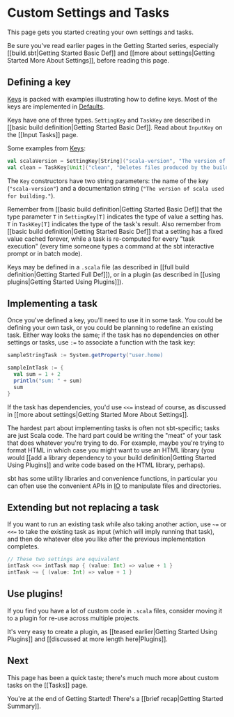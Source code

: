 [Keys]: http://harrah.github.com/xsbt/latest/sxr/Keys.scala.html "Keys.scala"
[Defaults]: http://harrah.github.com/xsbt/latest/sxr/Defaults.scala.html "Defaults.scala"
[IO]: http://harrah.github.com/xsbt/latest/api/index.html#sbt.IO$ "IO object"

# Custom Settings and Tasks

This page gets you started creating your own settings and tasks.

Be sure you've read earlier pages in the Getting Started series, especially
[[build.sbt|Getting Started Basic Def]] and [[more about settings|Getting Started More About Settings]], before
reading this page.

## Defining a key

[Keys] is packed with examples illustrating how to define
keys. Most of the keys are implemented in [Defaults].

Keys have one of three types. `SettingKey` and `TaskKey` are described in
[[basic build definition|Getting Started Basic Def]]. Read about `InputKey` on the [[Input Tasks]]
page.

Some examples from [Keys]:

```scala
val scalaVersion = SettingKey[String]("scala-version", "The version of Scala used for building.")
val clean = TaskKey[Unit]("clean", "Deletes files produced by the build, such as generated sources, compiled classes, and task caches.")
```

The `Key` constructors have two string parameters: the name of the key
(`"scala-version"`) and a documentation string (`"The version of scala used for
building."`).

Remember from [[basic build definition|Getting Started Basic Def]] that the type parameter `T` in `SettingKey[T]`
indicates the type of value a setting has. `T` in `TaskKey[T]` indicates the
type of the task's result. Also remember from [[basic build definition|Getting Started Basic Def]]
that a setting has a fixed value cached forever, while a task is re-computed
for every "task execution" (every time someone types a command at the sbt
interactive prompt or in batch mode).

Keys may be defined in a `.scala` file (as described in
[[full build definition|Getting Started Full Def]]), or in a plugin (as described in
[[using plugins|Getting Started Using Plugins]]).

## Implementing a task

Once you've defined a key, you'll need to use it in some task. You could be
defining your own task, or you could be planning to redefine an existing
task. Either way looks the same; if the task has no dependencies on other
settings or tasks, use `:=` to associate a function with the task key:

```scala
sampleStringTask := System.getProperty("user.home)

sampleIntTask := {
  val sum = 1 + 2
  println("sum: " + sum)
  sum
}
```

If the task has dependencies, you'd use `<<=` instead of course, as
discussed in [[more about settings|Getting Started More About Settings]].

The hardest part about implementing tasks is often not sbt-specific; tasks
are just Scala code. The hard part could be writing the "meat" of your task
that does whatever you're trying to do. For example, maybe you're trying to
format HTML in which case you might want to use an HTML library (you would
[[add a library dependency to your build definition|Getting Started Using Plugins]] and
write code based on the HTML library, perhaps).

sbt has some utility libraries and convenience functions, in particular you
can often use the convenient APIs in [IO] to manipulate files and directories.

## Extending but not replacing a task

If you want to run an existing task while also taking another action, use
`~=` or `<<=` to take the existing task as input (which will imply running
that task), and then do whatever else you like after the previous
implementation completes.

```scala
// These two settings are equivalent
intTask <<= intTask map { (value: Int) => value + 1 }
intTask ~= { (value: Int) => value + 1 }
```

## Use plugins!

If you find you have a lot of custom code in `.scala` files, consider moving
it to a plugin for re-use across multiple projects.

It's very easy to create a plugin, as [[teased earlier|Getting Started Using Plugins]] and
[[discussed at more length here|Plugins]].

## Next

This page has been a quick taste; there's much much more about custom tasks
on the [[Tasks]] page.

You're at the end of Getting Started! There's a [[brief recap|Getting Started Summary]].
